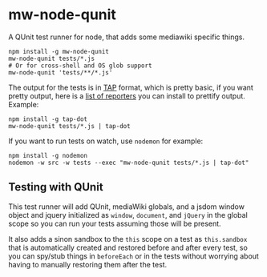 # mw-node-qunit

A QUnit test runner for node, that adds some mediawiki specific things.

```
npm install -g mw-node-qunit
mw-node-qunit tests/*.js
# Or for cross-shell and OS glob support
mw-node-qunit 'tests/**/*.js'
```

The output for the tests is in [TAP](https://testanything.org/) format, which
is pretty basic, if you want pretty output, here is a [list of
reporters](https://github.com/sindresorhus/awesome-tap#reporters) you can
install to prettify output. Example:

```
npm install -g tap-dot
mw-node-qunit tests/*.js | tap-dot
```

If you want to run tests on watch, use `nodemon` for example:

```
npm install -g nodemon
nodemon -w src -w tests --exec "mw-node-qunit tests/*.js | tap-dot"
```

## Testing with QUnit

This test runner will add QUnit, mediaWiki globals, and a jsdom window object
and jquery initialized as `window`, `document`, and `jQuery` in the global
scope so you can run your tests assuming those will be present.

It also adds a sinon sandbox to the `this` scope on a test as `this.sandbox`
that is automatically created and restored before and after every test, so you
can spy/stub things in `beforeEach` or in the tests without worrying about
having to manually restoring them after the test.
